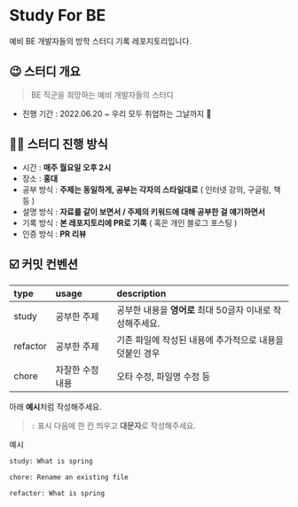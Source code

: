 # Study For BE
예비 BE 개발자들의 방학 스터디 기록 레포지토리입니다.

## 😉 스터디 개요
> BE 직군을 희망하는 예비 개발자들의 스터디
* 진행 기간 : 2022.06.20 ~ 우리 모두 취업하는 그날까지 👊



## 🙋‍♀️ 스터디 진행 방식

* 시간 : **매주 월요일 오후 2시**
* 장소 : **홍대**
* 공부 방식 : **주제는 동일하게, 공부는 각자의 스타일대로** ( 인터넷 강의, 구글링, 책 등 )
* 설명 방식 : **자료를 같이 보면서 / 주제의 키워드에 대해 공부한 걸 얘기하면서** 
* 기록 방식 : **본 레포지토리에 PR로 기록** ( 혹은 개인 블로그 포스팅 )
* 인증 방식 : **PR 리뷰**

## ☑️ 커밋 컨벤션
|type|usage|description|
|:---|:---|:---|
|study| 공부한 주제 | 공부한 내용을 **영어로** 최대 50글자 이내로 작성해주세요.|
|refactor| 공부한 주제 | 기존 파일에 작성된 내용에 추가적으로 내용을 덧붙인 경우 |
|chore| 자잘한 수정 내용 | 오타 수정, 파일명 수정 등 |

아래 **예시**처럼 작성해주세요.
> `:` 표시 다음에 한 칸 띄우고 **대문자**로 작성해주세요.

예시
```` bash
study: What is spring

chore: Rename an existing file

refactor: What is spring

````
